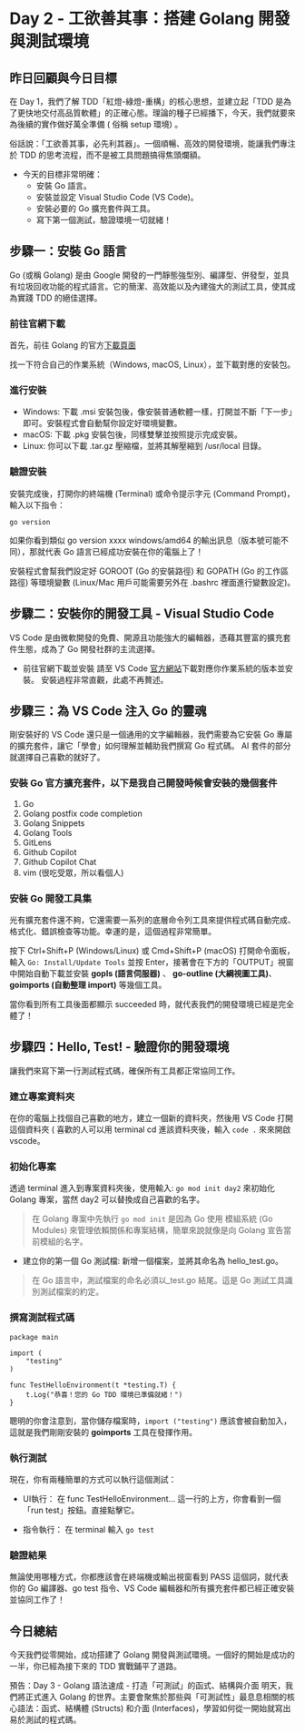 # Day 2 - 工欲善其事：搭建 Golang 開發與測試環境

## 昨日回顧與今日目標

在 Day 1，我們了解 TDD「紅燈-綠燈-重構」的核心思想，並建立起「TDD 是為了更快地交付高品質軟體」的正確心態。理論的種子已經播下，今天，我們就要來為後續的實作做好萬全準備 ( 俗稱 setup 環境) 。

俗話說：「工欲善其事，必先利其器」。一個順暢、高效的開發環境，能讓我們專注於 TDD 的思考流程，而不是被工具問題搞得焦頭爛額。

- 今天的目標非常明確：
  - 安裝 Go 語言。
  - 安裝並設定 Visual Studio Code (VS Code)。
  - 安裝必要的 Go 擴充套件與工具。
  - 寫下第一個測試，驗證環境一切就緒！

## 步驟一：安裝 Go 語言

Go (或稱 Golang) 是由 Google 開發的一門靜態強型別、編譯型、併發型，並具有垃圾回收功能的程式語言。它的簡潔、高效能以及內建強大的測試工具，使其成為實踐 TDD 的絕佳選擇。

### 前往官網下載

首先，前往 Golang 的官方[下載頁面](https://go.dev/doc/install)

找一下符合自己的作業系統（Windows, macOS, Linux），並下載對應的安裝包。

### 進行安裝

- Windows: 下載 .msi 安裝包後，像安裝普通軟體一樣，打開並不斷「下一步」即可。安裝程式會自動幫你設定好環境變數。
- macOS: 下載 .pkg 安裝包後，同樣雙擊並按照提示完成安裝。
- Linux: 你可以下載 .tar.gz 壓縮檔，並將其解壓縮到 /usr/local 目錄。

### 驗證安裝

安裝完成後，打開你的終端機 (Terminal) 或命令提示字元 (Command Prompt)，輸入以下指令：

`go version`

如果你看到類似 go version xxxx  windows/amd64 的輸出訊息（版本號可能不同），那就代表 Go 語言已經成功安裝在你的電腦上了！

安裝程式會幫我們設定好 GOROOT (Go 的安裝路徑) 和 GOPATH (Go 的工作區路徑) 等環境變數 (Linux/Mac 用戶可能需要另外在 .bashrc 裡面進行變數設定)。

## 步驟二：安裝你的開發工具 - Visual Studio Code

VS Code 是由微軟開發的免費、開源且功能強大的編輯器，憑藉其豐富的擴充套件生態，成為了 Go 開發社群的主流選擇。

- 前往官網下載並安裝
    請至 VS Code [官方網站](https://code.visualstudio.com/)下載對應你作業系統的版本並安裝。
    安裝過程非常直觀，此處不再贅述。

## 步驟三：為 VS Code 注入 Go 的靈魂

剛安裝好的 VS Code 還只是一個通用的文字編輯器，我們需要為它安裝 Go 專屬的擴充套件，讓它「學會」如何理解並輔助我們撰寫 Go 程式碼。
AI 套件的部分就選擇自己喜歡的就好了。

### 安裝 Go 官方擴充套件，以下是我自己開發時候會安裝的幾個套件

1. Go
2. Golang postfix code completion
3. Golang Snippets
4. Golang Tools
5. GitLens
6. Github Copilot
7. Github Copilot Chat
8. vim (很吃受眾，所以看個人)

### 安裝 Go 開發工具集

光有擴充套件還不夠，它還需要一系列的底層命令列工具來提供程式碼自動完成、格式化、錯誤檢查等功能。幸運的是，這個過程非常簡單。

按下 Ctrl+Shift+P (Windows/Linux) 或 Cmd+Shift+P (macOS) 打開命令面板，輸入 `Go: Install/Update Tools` 並按 Enter，接著會在下方的「OUTPUT」視窗中開始自動下載並安裝 **gopls (語言伺服器)** 、 **go-outline (大綱視圖工具)**、 **goimports (自動整理 import)** 等幾個工具。

當你看到所有工具後面都顯示 succeeded 時，就代表我們的開發環境已經是完全體了！

## 步驟四：Hello, Test! - 驗證你的開發環境

讓我們來寫下第一行測試程式碼，確保所有工具都正常協同工作。

### 建立專案資料夾

在你的電腦上找個自己喜歡的地方，建立一個新的資料夾，然後用 VS Code 打開這個資料夾 ( 喜歡的人可以用 terminal cd 進該資料夾後，輸入 `code .` 來來開啟 vscode。

### 初始化專案

透過 terminal 進入到專案資料夾後，使用輸入: `go mod init day2` 來初始化 Golang 專案，當然 day2 可以替換成自己喜歡的名字。  

> 在 Golang 專案中先執行 `go mod init` 是因為 Go 使用 模組系統 (Go Modules) 來管理依賴關係和專案結構，簡單來說就像是向 Golang 宣告當前模組的名字。

- 建立你的第一個 Go 測試檔: 新增一個檔案，並將其命名為 hello_test.go。

> 在 Go 語言中，測試檔案的命名必須以_test.go 結尾。這是 Go 測試工具識別測試檔案的約定。

### 撰寫測試程式碼

```golang
package main

import (
    "testing"
)

func TestHelloEnvironment(t *testing.T) {
    t.Log("恭喜！您的 Go TDD 環境已準備就緒！")
}
```

聰明的你會注意到，當你儲存檔案時，`import ("testing")` 應該會被自動加入，這就是我們剛剛安裝的 **goimports** 工具在發揮作用。

### 執行測試

現在，你有兩種簡單的方式可以執行這個測試：

- UI執行： 在 func TestHelloEnvironment... 這一行的上方，你會看到一個「run test」按鈕。直接點擊它。

- 指令執行： 在 terminal 輸入 `go test`

### 驗證結果

無論使用哪種方式，你都應該會在終端機或輸出視窗看到 PASS 這個詞，就代表你的 Go 編譯器、go test 指令、VS Code 編輯器和所有擴充套件都已經正確安裝並協同工作了！

## 今日總結

今天我們從零開始，成功搭建了 Golang 開發與測試環境。一個好的開始是成功的一半，你已經為接下來的 TDD 實戰鋪平了道路。

預告：Day 3 - Golang 語法速成 - 打造「可測試」的函式、結構與介面
明天，我們將正式進入 Golang 的世界。主要會聚焦於那些與「可測試性」最息息相關的核心語法：函式、結構體 (Structs) 和介面 (Interfaces)，學習如何從一開始就寫出易於測試的程式碼。